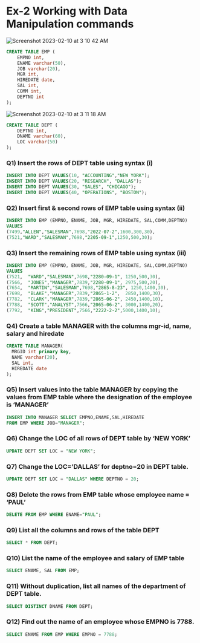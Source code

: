 # Ex-2 Working with Data Manipulation commands

![Screenshot 2023-02-10 at 3 10 42 AM](https://user-images.githubusercontent.com/69889418/217945479-1722f36f-1b18-4a3d-9d29-fd2a9c753832.png)

``` sql
CREATE TABLE EMP (
    EMPNO int,
  	ENAME varchar(50),
    JOB varchar(20),
  	MGR int,
  	HIREDATE date,
  	SAL int,
  	COMM int,
  	DEPTNO int
);
```

![Screenshot 2023-02-10 at 3 11 18 AM](https://user-images.githubusercontent.com/69889418/217945590-4db7b3df-3342-4a49-9554-aecfdc81f27f.png)

``` SQL
CREATE TABLE DEPT (
    DEPTNO int,
    DNAME varchar(60),
    LOC varchar(50)
);
```

### Q1)	Insert the rows of DEPT table using syntax (i)

``` sql
INSERT INTO DEPT VALUES(10,	"ACCOUNTING","NEW YORK");
INSERT INTO DEPT VALUES(20,	"RESEARCH",	"DALLAS");
INSERT INTO DEPT VALUES(30,	"SALES", "CHICAGO");
INSERT INTO DEPT VALUES(40,	"OPERATIONS", "BOSTON");
```

### Q2)	Insert first & second rows of EMP table using syntax (ii)

``` sql
INSERT INTO EMP (EMPNO, ENAME, JOB, MGR, HIREDATE, SAL,COMM,DEPTNO)
VALUES 
(7499,"ALLEN","SALESMAN",7698,"2022-07-2",1600,300,30),
(7521,"WARD","SALESMAN",7698,"2205-09-1",1250,500,30);
```

### Q3)	Insert the remaining rows of EMP table using syntax (iii)

``` sql
INSERT INTO EMP (EMPNO, ENAME, JOB, MGR, HIREDATE, SAL,COMM,DEPTNO)
VALUES
(7521,	"WARD","SALESMAN",7698,"2280-09-1",	1250,500,30),
(7566,	"JONES","MANAGER",7839,"2280-09-1",	2975,500,20),
(7654,	"MARTIN","SALESMAN",7698,"2865-8-23", 1250,1400,30),
(7698,	"BLAKE","MANAGER",7839,"2865-1-2",	2850,1400,30),
(7782,	"CLARK","MANAGER",7839,"2865-06-2",	2450,1400,10),
(7788,	"SCOTT","ANALYST",7566,"2065-06-2",	3000,1400,20),
(7792,	"KING","PRESIDENT",7566,"2222-2-2",5000,1400,10);
```

### Q4) Create a table MANAGER with the columns mgr-id, name, salary and hiredate

``` sql
CREATE TABLE MANAGER(
  MRGID int primary key,
  NAME varchar(20),
  SAL int,
  HIREDATE date
);
```

### Q5)	Insert values into the table MANAGER by copying the values from EMP table where the designation of the employee is ‘MANAGER’

``` sql
INSERT INTO MANAGER SELECT EMPNO,ENAME,SAL,HIREDATE
FROM EMP WHERE JOB="MANAGER";
```

### Q6)	Change the LOC of all rows of DEPT table by ‘NEW YORK’

``` sql
UPDATE DEPT SET LOC = "NEW YORK";
```

### Q7)	Change the LOC=’DALLAS’ for deptno=20 in DEPT table.

``` sql
UPDATE DEPT SET LOC = "DALLAS" WHERE DEPTNO = 20;
```

### Q8) Delete the rows from EMP table whose employee name = ‘PAUL’

``` SQL
DELETE FROM EMP WHERE ENAME="PAUL";
```

### Q9) List all the columns and rows of the table DEPT

``` SQL
SELECT * FROM DEPT;
```

### Q10) List the name of the employee and salary of EMP table

``` SQL
SELECT ENAME, SAL FROM EMP;
```

### Q11) Without duplication, list all names of the department of DEPT table.

``` SQL
SELECT DISTINCT DNAME FROM DEPT;
```

### Q12) Find out the name of an employee whose EMPNO is 7788.

``` sql
SELECT ENAME FROM EMP WHERE EMPNO = 7788;
```
